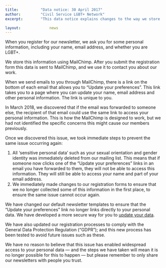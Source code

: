 ```yaml
---
title: 			"Data notice: 30 April 2017"
author: 		"Civil Service LGBT+ Network"
excerpt: 		"This data notice explains changes to the way we store data on Mailchimp, following an issue we identified."

layout: 			news
---
```


When you register for our newsletter, we ask you for some personal information, including your name, email address, and whether you are LGBT+. 

We store this information using MailChimp. After you submit the registration form this data is sent to MailChimp, and we use it to contact you about our work.

When we send emails to you through MailChimp, there is a link on the bottom of each email that allows you to “Update your preferences”. This link takes you to a page where you can update your name, email address and other personal information. The link is unique to you.

In March 2018, we discovered that if the email was forwarded to someone else, the recipient of that email could use the same link to access your personal information. This is how the MailChimp is designed to work, but we had not identified the specific concerns this might cause our members previously. 

Once we discovered this issue, we took immediate steps to prevent the same issue occurring again:

1. All ‘sensitive personal data’ such as your sexual orientation and gender identity was immediately deleted from our mailing list. This means that if someone now clicks one of the “Update your preferences” links in an email you have forwarded to them, they will not be able to access this information. They will still be able to access your name and part of your email address.
2. We immediately made changes to our registration forms to ensure that we no longer collected some of this information in the first place, to ensure the same issue cannot occur again.

We have changed our default newsletter templates to ensure that the “Update your preferences” link no longer links directly to your personal data. We have developed a more secure way for you to [update your data](https://www.civilservice.lgbt/update-profile).

We have also updated our registration processes to comply with the General Data Protection Regulation (“GDPR”); and this new process has been tested to avoid future issues such as these.

We have no reason to believe that this issue has enabled widespread access to your personal data — and the steps we have taken will mean it is no longer possible for this to happen — but please remember to only share our newsletters with people you trust.